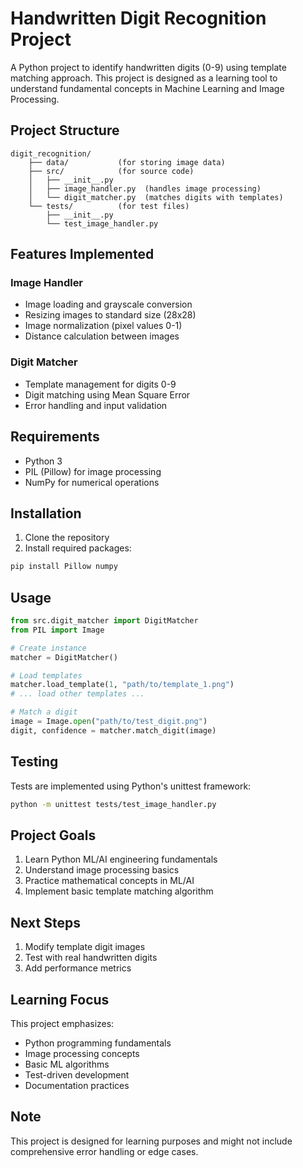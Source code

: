 # Handwritten Digit Recognition Project

A Python project to identify handwritten digits (0-9) using template matching approach. This project is designed as a learning tool to understand fundamental concepts in Machine Learning and Image Processing.

## Project Structure
```
digit_recognition/
    ├── data/           (for storing image data)
    ├── src/            (for source code)
    │   ├── __init__.py
    │   ├── image_handler.py  (handles image processing)
    │   └── digit_matcher.py  (matches digits with templates)
    └── tests/          (for test files)
        ├── __init__.py
        └── test_image_handler.py
```

## Features Implemented

### Image Handler
- Image loading and grayscale conversion
- Resizing images to standard size (28x28)
- Image normalization (pixel values 0-1)
- Distance calculation between images

### Digit Matcher
- Template management for digits 0-9
- Digit matching using Mean Square Error
- Error handling and input validation

## Requirements
- Python 3
- PIL (Pillow) for image processing
- NumPy for numerical operations

## Installation
1. Clone the repository
2. Install required packages:
```bash
pip install Pillow numpy
```

## Usage
```python
from src.digit_matcher import DigitMatcher
from PIL import Image

# Create instance
matcher = DigitMatcher()

# Load templates
matcher.load_template(1, "path/to/template_1.png")
# ... load other templates ...

# Match a digit
image = Image.open("path/to/test_digit.png")
digit, confidence = matcher.match_digit(image)
```

## Testing
Tests are implemented using Python's unittest framework:
```bash
python -m unittest tests/test_image_handler.py
```

## Project Goals
1. Learn Python ML/AI engineering fundamentals
2. Understand image processing basics
3. Practice mathematical concepts in ML/AI
4. Implement basic template matching algorithm

## Next Steps
1. Modify template digit images
2. Test with real handwritten digits
3. Add performance metrics

## Learning Focus
This project emphasizes:
- Python programming fundamentals
- Image processing concepts
- Basic ML algorithms
- Test-driven development
- Documentation practices

## Note
This project is designed for learning purposes and might not include comprehensive error handling or edge cases.
